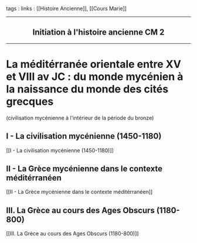 tags : 
links : [[Histoire Ancienne]], [[Cours Marie]]

****

<h2 style="text-align: center;"> Initiation à l'histoire ancienne CM 2 </h2>

****


# La méditérranée orientale entre XV et VIII av JC : du monde mycénien à la naissance du monde des cités grecques

(civilisation mycénienne à l'intérieur de la période du bronze)

## I - La civilisation mycénienne (1450-1180)
[[I - La civilisation mycénienne (1450-1180)]] 


## II - La Grèce mycénienne dans le contexte méditérranéen

[[II - La Grèce mycénienne dans le contexte méditérranéen]]
	
	
## III. La Grèce au cours des Ages Obscurs (1180-800)

[[III. La Grèce au cours des Ages Obscurs (1180-800)]] 


